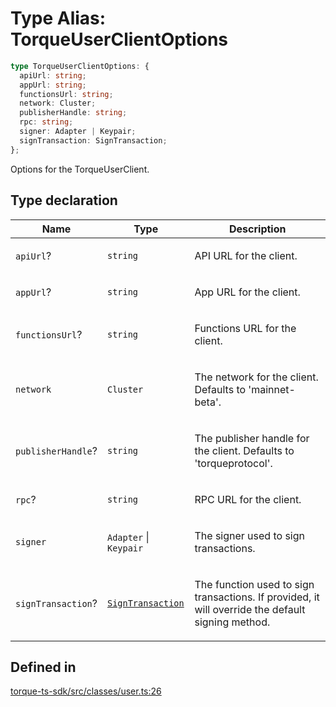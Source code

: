 # Type Alias: TorqueUserClientOptions

```ts
type TorqueUserClientOptions: {
  apiUrl: string;
  appUrl: string;
  functionsUrl: string;
  network: Cluster;
  publisherHandle: string;
  rpc: string;
  signer: Adapter | Keypair;
  signTransaction: SignTransaction;
};
```

Options for the TorqueUserClient.

## Type declaration

<table>
<thead>
<tr>
<th>Name</th>
<th>Type</th>
<th>Description</th>
</tr>
</thead>
<tbody>
<tr>
<td>

`apiUrl`?

</td>
<td>

`string`

</td>
<td>

API URL for the client.

</td>
</tr>
<tr>
<td>

`appUrl`?

</td>
<td>

`string`

</td>
<td>

App URL for the client.

</td>
</tr>
<tr>
<td>

`functionsUrl`?

</td>
<td>

`string`

</td>
<td>

Functions URL for the client.

</td>
</tr>
<tr>
<td>

`network`

</td>
<td>

`Cluster`

</td>
<td>

The network for the client. Defaults to 'mainnet-beta'.

</td>
</tr>
<tr>
<td>

`publisherHandle`?

</td>
<td>

`string`

</td>
<td>

The publisher handle for the client. Defaults to 'torqueprotocol'.

</td>
</tr>
<tr>
<td>

`rpc`?

</td>
<td>

`string`

</td>
<td>

RPC URL for the client.

</td>
</tr>
<tr>
<td>

`signer`

</td>
<td>

`Adapter` \| `Keypair`

</td>
<td>

The signer used to sign transactions.

</td>
</tr>
<tr>
<td>

`signTransaction`?

</td>
<td>

[`SignTransaction`](SignTransaction.md)

</td>
<td>

The function used to sign transactions. If provided, it will override the default signing method.

</td>
</tr>
</tbody>
</table>

## Defined in

[torque-ts-sdk/src/classes/user.ts:26](https://github.com/torque-labs/torque-ts-sdk/blob/e34efdf278512e8a58bacdba966e9cd90b1db20a/src/classes/user.ts#L26)
